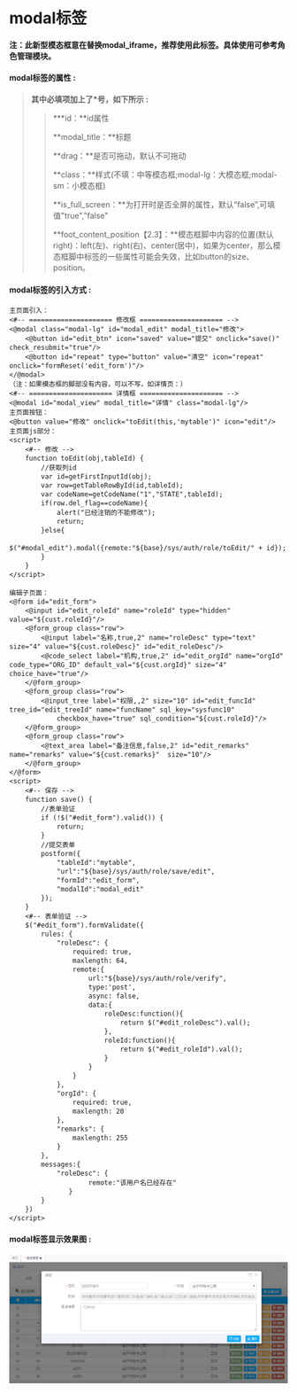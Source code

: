 # modal**标签**

#### 注：此新型模态框意在替换modal\_iframe，推荐使用此标签。具体使用可参考角色管理模块。

#### modal**标签的属性 :**

> **其中必填项加上了\*号，如下所示 :**
>
> > \***id：**id属性
> >
> > **modal\_title：**标题
> >
> > **drag：**是否可拖动，默认不可拖动
> >
> > **class：**样式\(不填：中等模态框;modal-lg：大模态框;modal-sm：小模态框\)
> >
> > **is\_full\_screen：**为打开时是否全屏的属性，默认“false”,可填值"true","false"
> >
> > **foot\_content\_position【2.3】：**模态框脚中内容的位置\(默认right\)：left\(左\)、right\(右\)、center\(居中\)，如果为center，那么模态框脚中标签的一些属性可能会失效，比如button的size、position。

#### modal标签的引入方式 :

```
主页面引入：
<#-- ===================== 修改框 ===================== -->
<@modal class="modal-lg" id="modal_edit" modal_title="修改">
    <@button id="edit_btn" icon="saved" value="提交" onclick="save()" check_resubmit="true"/>
    <@button id="repeat" type="button" value="清空" icon="repeat" onclick="formReset('edit_form')"/>
</@modal>
（注：如果模态框的脚部没有内容，可以不写，如详情页：）
<#-- ===================== 详情框 ===================== -->
<@modal id="modal_view" modal_title="详情" class="modal-lg"/>
主页面按钮：
<@button value="修改" onclick="toEdit(this,'mytable')" icon="edit"/>
主页面js部分：
<script>
    <#-- 修改 -->
    function toEdit(obj,tableId) {
        //获取列id
        var id=getFirstInputId(obj);
        var row=getTableRowById(id,tableId);
        var codeName=getCodeName("1","STATE",tableId);
        if(row.del_flag==codeName){
            alert("已经注销的不能修改");
            return;
        }else{
            $("#modal_edit").modal({remote:"${base}/sys/auth/role/toEdit/" + id});
        }
    }
</script>

编辑子页面：
<@form id="edit_form">
    <@input id="edit_roleId" name="roleId" type="hidden" value="${cust.roleId}"/>
    <@form_group class="row">
        <@input label="名称,true,2" name="roleDesc" type="text" size="4" value="${cust.roleDesc}" id="edit_roleDesc"/>
        <@code_select label="机构,true,2" id="edit_orgId" name="orgId" code_type="ORG_ID" default_val="${cust.orgId}" size="4" choice_have="true"/>
    </@form_group>
    <@form_group class="row">
        <@input_tree label="权限,,2" size="10" id="edit_funcId" tree_id="edit_treeId" name="funcName" sql_key="sysfunc10" 
            checkbox_have="true" sql_condition="${cust.roleId}"/>
    </@form_group>
    <@form_group class="row">
        <@text_area label="备注信息,false,2" id="edit_remarks" name="remarks" value="${cust.remarks}"  size="10"/>
    </@form_group>
</@form>
<script>
    <#-- 保存 -->
    function save() {
        //表单验证
        if (!$("#edit_form").valid()) {
            return;
        }
        //提交表单
        postform({
            "tableId":"mytable",
            "url":"${base}/sys/auth/role/save/edit",
            "formId":"edit_form",
            "modalId":"modal_edit"
        });
    }
    <#-- 表单验证 -->
    $("#edit_form").formValidate({
        rules: {
            "roleDesc": {
                required: true,
                maxlength: 64,
                remote:{
                    url:"${base}/sys/auth/role/verify",
                    type:'post',
                    async: false,
                    data:{
                        roleDesc:function(){
                            return $("#edit_roleDesc").val();
                        },
                        roleId:function(){
                            return $("#edit_roleId").val();
                        }
                    }
                }
            },
            "orgId": {
                required: true,
                maxlength: 20
            },
            "remarks": {
                maxlength: 255
            }
        },
        messages:{
            "roleDesc": {
                    remote:"该用户名已经存在"
               }
        }
    })
</script>
```

#### modal标签显示效果图 :

![](/assets/modal.png)

